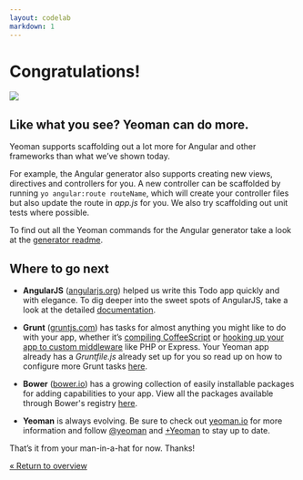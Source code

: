 ```yaml
---
layout: codelab
markdown: 1
---
```


# Congratulations!

<div class="mast-holder">
  <img src="/assets/img/yeoman-003.png">
</div>

## Like what you see? Yeoman can do more.

Yeoman supports scaffolding out a lot more for Angular and other frameworks than what we’ve shown today.

For example, the Angular generator also supports creating new views, directives and controllers for you. A new controller can be scaffolded by running `yo angular:route routeName`, which will create your controller files but also update the route in *app.js* for you. We also try scaffolding out unit tests where possible.

To find out all the Yeoman commands for the Angular generator take a look at the [generator readme](https://github.com/yeoman/generator-angular#readme).

## Where to go next

* **AngularJS** ([angularjs.org](https://angularjs.org/)) helped us write this Todo app quickly and with elegance. To dig deeper into the sweet spots of AngularJS, take a look at the detailed [documentation](https://docs.angularjs.org/guide/overview).

* **Grunt** ([gruntjs.com](http://gruntjs.com)) has tasks for almost anything you might like to do with your app, whether it’s [compiling CoffeeScript](https://github.com/gruntjs/grunt-contrib-compass) or [hooking up your app to custom middleware](https://github.com/gruntjs/grunt-contrib-connect) like PHP or Express. Your Yeoman app already has a *Gruntfile.js* already set up for you so read up on how to configure more Grunt tasks [here](http://gruntjs.com/configuring-tasks).

* **Bower** ([bower.io](http://bower.io/)) has a growing collection of easily installable packages for adding capabilities to your app. View all the packages available through Bower's registry [here](http://sindresorhus.com/bower-components/).

* **Yeoman** is always evolving. Be sure to check out [yeoman.io](http://yeoman.io) for more information and follow [@yeoman](https://twitter.com/yeoman) and [+Yeoman](https://plus.google.com/101063139999404044459/posts) to stay up to date.

That’s it from your man-in-a-hat for now. Thanks!

<p class="codelab-paging">
  <a href="../codelab.html#toc">&laquo; Return to overview</a>
</p>
